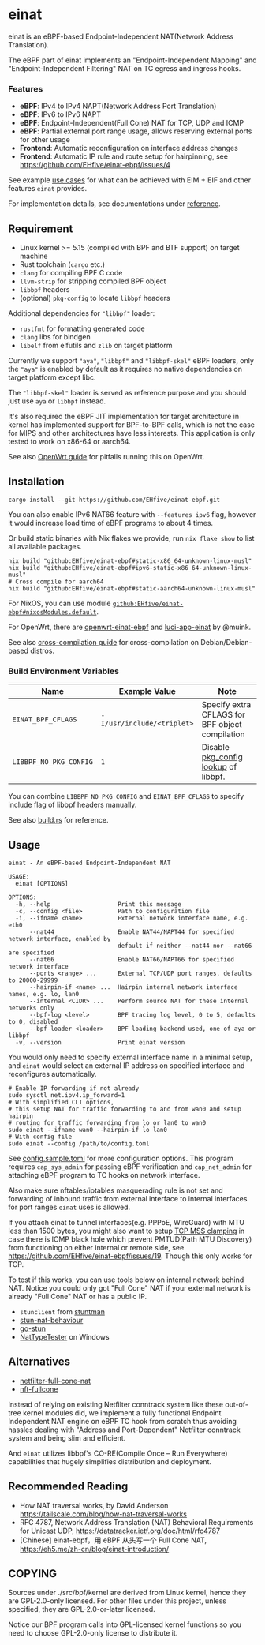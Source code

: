# einat

einat is an eBPF-based Endpoint-Independent NAT(Network Address Translation).

The eBPF part of einat implements an "Endpoint-Independent Mapping" and "Endpoint-Independent Filtering" NAT on TC egress and ingress hooks.

### Features

-   **eBPF**: IPv4 to IPv4 NAPT(Network Address Port Translation)
-   **eBPF**: IPv6 to IPv6 NAPT
-   **eBPF**: Endpoint-Independent(Full Cone) NAT for TCP, UDP and ICMP
-   **eBPF**: Partial external port range usage, allows reserving external ports for other usage
-   **Frontend**: Automatic reconfiguration on interface address changes
-   **Frontend**: Automatic IP rule and route setup for hairpinning, see https://github.com/EHfive/einat-ebpf/issues/4

See example [use cases](./docs/guide/use-case.md) for what can be achieved with EIM + EIF and other features `einat` provides.

For implementation details, see documentations under [reference](./docs/reference/).

## Requirement

-   Linux kernel >= 5.15 (compiled with BPF and BTF support) on target machine
-   Rust toolchain (`cargo` etc.)
-   `clang` for compiling BPF C code
-   `llvm-strip` for stripping compiled BPF object
-   `libbpf` headers
-   (optional) `pkg-config` to locate `libbpf` headers

Additional dependencies for `"libbpf"` loader:

-   `rustfmt` for formatting generated code
-   `clang` libs for bindgen
-   `libelf` from elfutils and  `zlib` on target platform

Currently we support `"aya"`, `"libbpf"` and `"libbpf-skel"` eBPF loaders, only the `"aya"` is enabled by default as it requires no native dependencies on target platform except libc.

The `"libbpf-skel"` loader is served as reference purpose and you should just use `aya` or `libbpf` instead.

It's also required the eBPF JIT implementation for target architecture in kernel has implemented support for BPF-to-BPF calls, which is not the case for MIPS and other architectures have less interests. This application is only tested to work on x86-64 or aarch64.

See also [OpenWrt guide](./docs/guide/openwrt.md) for pitfalls running this on OpenWrt.

## Installation

```shell
cargo install --git https://github.com/EHfive/einat-ebpf.git
```

You can also enable IPv6 NAT66 feature with `--features ipv6` flag, however it would increase load time of eBPF programs to about 4 times.

Or build static binaries with Nix flakes we provide, run `nix flake show` to list all available packages.

```shell
nix build "github:EHfive/einat-ebpf#static-x86_64-unknown-linux-musl"
nix build "github:EHfive/einat-ebpf#ipv6-static-x86_64-unknown-linux-musl"
# Cross compile for aarch64
nix build "github:EHfive/einat-ebpf#static-aarch64-unknown-linux-musl"
```

For NixOS, you can use module [`github:EHfive/einat-ebpf#nixosModules.default`](./nix/module.nix).

For OpenWrt, there are [openwrt-einat-ebpf](https://github.com/muink/openwrt-einat-ebpf) and [luci-app-einat](https://github.com/muink/luci-app-einat) by @muink.

See also [cross-compilation guide](./docs/guide/cross-aya.md) for cross-compilation on Debian/Debian-based distros.

### Build Environment Variables

| Name                   | Example Value              | Note                                            |
| ---------------------- | -------------------------- | ----------------------------------------------- |
| `EINAT_BPF_CFLAGS`     | `-I/usr/include/<triplet>` | Specify extra CFLAGS for BPF object compilation |
| `LIBBPF_NO_PKG_CONFIG` | `1`                        | Disable [pkg_config lookup] of libbpf.          |

[pkg_config lookup]: https://docs.rs/pkg-config/0.3.31/pkg_config/index.html#environment-variables

You can combine `LIBBPF_NO_PKG_CONFIG` and `EINAT_BPF_CFLAGS` to specify include flag of libbpf headers manually.

See also [build.rs](./build.rs) for reference.

## Usage

```
einat - An eBPF-based Endpoint-Independent NAT

USAGE:
  einat [OPTIONS]

OPTIONS:
  -h, --help                   Print this message
  -c, --config <file>          Path to configuration file
  -i, --ifname <name>          External network interface name, e.g. eth0
      --nat44                  Enable NAT44/NAPT44 for specified network interface, enabled by
                               default if neither --nat44 nor --nat66 are specified
      --nat66                  Enable NAT66/NAPT66 for specified network interface
      --ports <range> ...      External TCP/UDP port ranges, defaults to 20000-29999
      --hairpin-if <name> ...  Hairpin internal network interface names, e.g. lo, lan0
      --internal <CIDR> ...    Perform source NAT for these internal networks only
      --bpf-log <level>        BPF tracing log level, 0 to 5, defaults to 0, disabled
      --bpf-loader <loader>    BPF loading backend used, one of aya or libbpf
  -v, --version                Print einat version
```

You would only need to specify external interface name in a minimal setup, and `einat` would select an external IP address on specified interface and reconfigures automatically.

```shell
# Enable IP forwarding if not already
sudo sysctl net.ipv4.ip_forward=1
# With simplified CLI options,
# this setup NAT for traffic forwarding to and from wan0 and setup hairpin
# routing for traffic forwarding from lo or lan0 to wan0
sudo einat --ifname wan0 --hairpin-if lo lan0
# With config file
sudo einat --config /path/to/config.toml
```

See [config.sample.toml](./config.sample.toml) for more configuration options. This program requires `cap_sys_admin` for passing eBPF verification and `cap_net_admin` for attaching eBPF program to TC hooks on network interface.

Also make sure nftables/iptables masquerading rule is not set and forwarding of inbound traffic from external interface to internal interfaces for port ranges `einat` uses is allowed.

If you attach einat to tunnel interfaces(e.g. PPPoE, WireGuard) with MTU less than 1500 bytes,
you might also want to setup [TCP MSS clamping] in case there is ICMP black hole which prevent PMTUD(Path MTU Discovery) from functioning on either internal or remote side,
see <https://github.com/EHfive/einat-ebpf/issues/19>. Though this only works for TCP.

[TCP MSS clamping]: https://wiki.nftables.org/wiki-nftables/index.php/Mangling_packet_headers#Mangling_TCP_options

To test if this works, you can use tools below on internal network behind NAT. Notice you could only got "Full Cone" NAT if your external network is already "Full Cone" NAT or has a public IP.

-   `stunclient` from [stuntman](https://github.com/jselbie/stunserver)
-   [stun-nat-behaviour](https://github.com/pion/stun/tree/master/cmd/stun-nat-behaviour)
-   [go-stun](https://github.com/ccding/go-stun)
-   [NatTypeTester](https://github.com/HMBSbige/NatTypeTester) on Windows

## Alternatives

-   [netfilter-full-cone-nat](https://github.com/Chion82/netfilter-full-cone-nat)
-   [nft-fullcone](https://github.com/fullcone-nat-nftables)

Instead of relying on existing Netfilter conntrack system like these out-of-tree kernel modules did, we implement a fully functional Endpoint Independent NAT engine on eBPF TC hook from scratch thus avoiding hassles dealing with "Address and Port-Dependent" Netfilter conntrack system and being slim and efficient.

And `einat` utilizes libbpf's CO-RE(Compile Once – Run Everywhere) capabilities that hugely simplifies distribution and deployment.

## Recommended Reading

-   How NAT traversal works, by David Anderson <https://tailscale.com/blog/how-nat-traversal-works>
-   RFC 4787, Network Address Translation (NAT) Behavioral Requirements for Unicast UDP, <https://datatracker.ietf.org/doc/html/rfc4787>
-   [Chinese] einat-ebpf，用 eBPF 从头写一个 Full Cone NAT, <https://eh5.me/zh-cn/blog/einat-introduction/>

## COPYING

Sources under ./src/bpf/kernel are derived from Linux kernel, hence they are GPL-2.0-only licensed.
For other files under this project, unless specified, they are GPL-2.0-or-later licensed.

Notice our BPF program calls into GPL-licensed kernel functions so you need to choose GPL-2.0-only license to distribute it.
